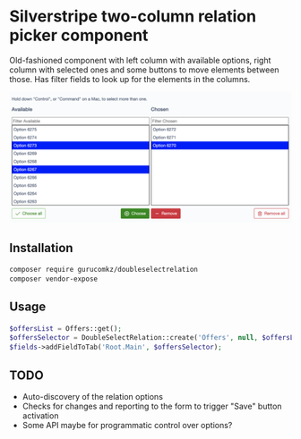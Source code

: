 # Silverstripe two-column relation picker component 

Old-fashioned component with left column with available options, right column with selected ones and some buttons to move elements between those.
Has filter fields to look up for the elements in the columns.

![](example.png)

## Installation 

```bash
composer require gurucomkz/doubleselectrelation
composer vendor-expose
```

## Usage

```php
$offersList = Offers::get();
$offersSelector = DoubleSelectRelation::create('Offers', null, $offersList);
$fields->addFieldToTab('Root.Main', $offersSelector);
```

## TODO

* Auto-discovery of the relation options
* Checks for changes and reporting to the form to trigger "Save" button activation
* Some API maybe for programmatic control over options?
